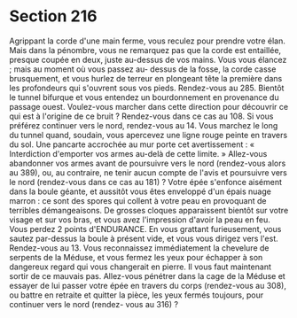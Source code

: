 # Section 216

Agrippant la corde d'une main ferme, vous reculez pour prendre votre élan. Mais dans la
pénombre, vous ne remarquez pas que la corde est entaillée, presque coupée en deux,
juste au-dessus de vos mains. Vous vous élancez ; mais au moment où vous passez au-
dessus de la fosse, la corde casse brusquement, et vous hurlez de terreur en plongeant tête
la première dans les profondeurs qui s'ouvrent sous vos pieds. Rendez-vous au 285.
Bientôt le tunnel bifurque et vous entendez un bourdonnement en provenance du passage
ouest. Voulez-vous marcher dans cette direction pour découvrir ce qui est à l'origine de
ce bruit ? Rendez-vous dans ce cas au 108. Si vous préférez continuer vers le nord,
rendez-vous au 14.
Vous marchez le long du tunnel quand, soudain, vous apercevez une ligne rouge peinte
en travers du sol. Une pancarte accrochée au mur porte cet avertissement : « Interdiction
d'emporter vos armes au-delà de cette limite. » Allez-vous abandonner vos armes avant
de poursuivre vers le nord (rendez-vous alors au 389), ou, au contraire, ne tenir aucun
compte de l'avis et poursuivre vers le nord (rendez-vous dans ce cas au 181) ?
Votre épée s'enfonce aisément dans la boule géante, et aussitôt vous êtes enveloppé d'un
épais nuage marron : ce sont des spores qui collent à votre peau en provoquant de
terribles démangeaisons. De grosses cloques apparaissent bientôt sur votre visage et sur
vos bras, et vous avez l'impression d'avoir la peau en feu. Vous perdez 2 points
d'ENDURANCE. En vous grattant furieusement, vous sautez par-dessus la boule à présent
vide, et vous vous dirigez vers l'est. Rendez-vous au 13.
Vous reconnaissez immédiatement la chevelure de serpents de la Méduse, et vous fermez
les yeux pour échapper à son dangereux regard qui vous changerait en pierre. Il vous faut
maintenant sortir de ce mauvais pas. Allez-vous pénétrer dans la cage de la Méduse et
essayer de lui passer votre épée en travers du corps (rendez-vous au 308), ou battre en
retraite et quitter la pièce, les yeux fermés toujours, pour continuer vers le nord (rendez-
vous au 316) ?